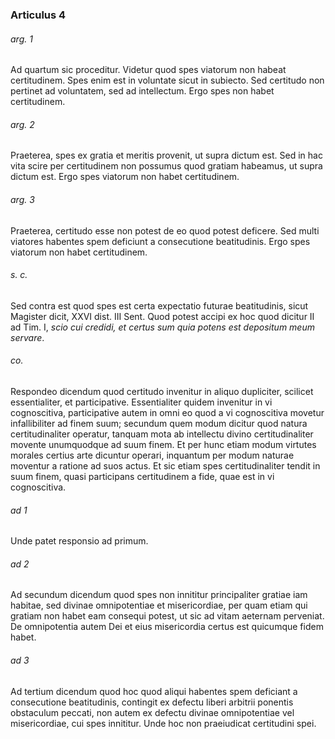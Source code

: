### Articulus 4

###### arg. 1
Ad quartum sic proceditur. Videtur quod spes viatorum non habeat certitudinem. Spes enim est in voluntate sicut in subiecto. Sed certitudo non pertinet ad voluntatem, sed ad intellectum. Ergo spes non habet certitudinem.

###### arg. 2
Praeterea, spes ex gratia et meritis provenit, ut supra dictum est. Sed in hac vita scire per certitudinem non possumus quod gratiam habeamus, ut supra dictum est. Ergo spes viatorum non habet certitudinem.

###### arg. 3
Praeterea, certitudo esse non potest de eo quod potest deficere. Sed multi viatores habentes spem deficiunt a consecutione beatitudinis. Ergo spes viatorum non habet certitudinem.

###### s. c.
Sed contra est quod spes est certa expectatio futurae beatitudinis, sicut Magister dicit, XXVI dist. III Sent. Quod potest accipi ex hoc quod dicitur II ad Tim. I, *scio cui credidi, et certus sum quia potens est depositum meum servare*.

###### co.
Respondeo dicendum quod certitudo invenitur in aliquo dupliciter, scilicet essentialiter, et participative. Essentialiter quidem invenitur in vi cognoscitiva, participative autem in omni eo quod a vi cognoscitiva movetur infallibiliter ad finem suum; secundum quem modum dicitur quod natura certitudinaliter operatur, tanquam mota ab intellectu divino certitudinaliter movente unumquodque ad suum finem. Et per hunc etiam modum virtutes morales certius arte dicuntur operari, inquantum per modum naturae moventur a ratione ad suos actus. Et sic etiam spes certitudinaliter tendit in suum finem, quasi participans certitudinem a fide, quae est in vi cognoscitiva.

###### ad 1
Unde patet responsio ad primum.

###### ad 2
Ad secundum dicendum quod spes non innititur principaliter gratiae iam habitae, sed divinae omnipotentiae et misericordiae, per quam etiam qui gratiam non habet eam consequi potest, ut sic ad vitam aeternam perveniat. De omnipotentia autem Dei et eius misericordia certus est quicumque fidem habet.

###### ad 3
Ad tertium dicendum quod hoc quod aliqui habentes spem deficiant a consecutione beatitudinis, contingit ex defectu liberi arbitrii ponentis obstaculum peccati, non autem ex defectu divinae omnipotentiae vel misericordiae, cui spes innititur. Unde hoc non praeiudicat certitudini spei.

